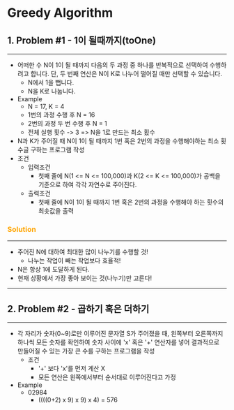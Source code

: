 # Greedy Algorithm

## 1. Problem #1 - 1이 될때까지(toOne)

---

- 어떠한 수 N이 1이 될 때까지 다음의 두 과정 중 하나를 반복적으로 선택하여 수행하려고 합니다. 단, 두 번째 연산은 N이 K로 나누어 떨어질 때만 선택할 수 있습니다.
  - N에서 1을 뺍니다.
  - N을 K로 나눕니다.
- Example
  - N = 17, K = 4
  - 1번의 과정 수행 후 N = 16
  - 2번의 과정 두 번 수행 후 N = 1
  * 전체 실행 횟수 -> 3 => N을 1로 만드는 최소 횠수
- N과 K가 주어질 때 N이 1이 될 때까지 1번 혹은 2번의 과정을 수행해야하는 최소 횟수글 구하는 프로그램 작성
- 조건
  - 입력조건
    - 첫째 줄에 N(1 <= N <= 100,000)과 K(2 <= K <= 100,000)가 공백을 기준으로 하여 각각 자연수로 주어진다.
  - 출력조건
    - 첫째 줄에 N이 1이 될 때까지 1번 혹은 2번의 과정을 수행해야 하는 횟수의 최솟값을 출력

### **<span style="color:orange">Solution</span>**

---

- 주어진 N에 대하여 최대한 많이 나누기를 수행할 것!
  - 나누는 작업이 빼는 작업보다 효율적!
- N은 항상 1에 도달하게 된다.
- 현재 상황에서 가장 좋아 보이는 것(나누기)만 고른다!

---

## 2. Problem #2 - 곱하기 혹은 더하기

---

- 각 자리가 숫자(0~9)로만 이루어진 문자열 S가 주어졌을 때, 왼쪽부터 오른쪽까지 하나씩 모든 숫자를 확인하여 숫자 사이에 'x' 혹은 '+' 연산자를 넣어 결과적으로 만들어질 수 있는 가장 큰 수를 구하는 프로그램을 작성
  - 조건
    - '+' 보다 'x'를 먼저 계산 X
    - 모든 연산은 왼쪽에서부터 순서대로 이루어진다고 가정
- Example
  - 02984
    - ((((0+2) x 9) x 9) x 4) = 576
